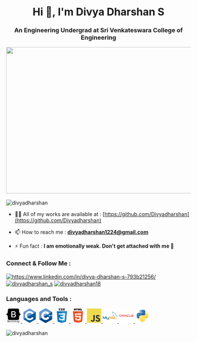 <h1 align="center">Hi 👋, I'm Divya Dharshan S</h1>
<h3 align="center">An Engineering Undergrad at Sri Venkateswara College of Engineering</h3>

<center><img src="https://cms-assets.themuse.com/media/lead/01212022-1047259374-coding-classes_scanrail.jpg" width=700 height=400></center>
<p align="left"> <img src="https://komarev.com/ghpvc/?username=divyadharshan&label=Profile%20views&color=0e75b6&style=flat" alt="divyadharshan" /> </p>

- 👨‍💻 All of my works are available at : [https://github.com/Divyadharshan](https://github.com/Divyadharshan)

- 📫 How to reach me : **divyadharshan1224@gmail.com**

- ⚡ Fun fact : **I am emotionally weak. Don't get attached with me 🙂**

<h3 align="left">Connect & Follow Me : </h3>
<p align="left">
<a href="https://www.linkedin.com/in/divya-dharshan-s-793b21256/" target="blank"><img align="center" src="https://raw.githubusercontent.com/rahuldkjain/github-profile-readme-generator/master/src/images/icons/Social/linked-in-alt.svg" alt="https://www.linkedin.com/in/divya-dharshan-s-793b21256/" height="30" width="40" /></a>
<a href="https://instagram.com/divyadharshan_s" target="blank"><img align="center" src="https://raw.githubusercontent.com/rahuldkjain/github-profile-readme-generator/master/src/images/icons/Social/instagram.svg" alt="divyadharshan_s" height="30" width="40" /></a>
<a href="https://www.hackerrank.com/divyadharshan18" target="blank"><img align="center" src="https://raw.githubusercontent.com/rahuldkjain/github-profile-readme-generator/master/src/images/icons/Social/hackerrank.svg" alt="divyadharshan18" height="30" width="40" /></a>
</p>

<h3 align="left">Languages and Tools : </h3>
<p align="left"> <a href="https://getbootstrap.com" target="_blank" rel="noreferrer"> <img src="https://raw.githubusercontent.com/devicons/devicon/master/icons/bootstrap/bootstrap-plain-wordmark.svg" alt="bootstrap" width="40" height="40"/> </a> <a href="https://www.cprogramming.com/" target="_blank" rel="noreferrer"> <img src="https://raw.githubusercontent.com/devicons/devicon/master/icons/c/c-original.svg" alt="c" width="40" height="40"/> </a> <a href="https://www.w3schools.com/cpp/" target="_blank" rel="noreferrer"> <img src="https://raw.githubusercontent.com/devicons/devicon/master/icons/cplusplus/cplusplus-original.svg" alt="cplusplus" width="40" height="40"/> </a> <a href="https://www.w3schools.com/css/" target="_blank" rel="noreferrer"> <img src="https://raw.githubusercontent.com/devicons/devicon/master/icons/css3/css3-original-wordmark.svg" alt="css3" width="40" height="40"/> </a> <a href="https://www.w3.org/html/" target="_blank" rel="noreferrer"> <img src="https://raw.githubusercontent.com/devicons/devicon/master/icons/html5/html5-original-wordmark.svg" alt="html5" width="40" height="40"/> </a> <a href="https://developer.mozilla.org/en-US/docs/Web/JavaScript" target="_blank" rel="noreferrer"> <img src="https://raw.githubusercontent.com/devicons/devicon/master/icons/javascript/javascript-original.svg" alt="javascript" width="40" height="40"/> </a> <a href="https://www.mysql.com/" target="_blank" rel="noreferrer"> <img src="https://raw.githubusercontent.com/devicons/devicon/master/icons/mysql/mysql-original-wordmark.svg" alt="mysql" width="40" height="40"/> </a> <a href="https://www.oracle.com/" target="_blank" rel="noreferrer"> <img src="https://raw.githubusercontent.com/devicons/devicon/master/icons/oracle/oracle-original.svg" alt="oracle" width="40" height="40"/> </a> <a href="https://www.python.org" target="_blank" rel="noreferrer"> <img src="https://raw.githubusercontent.com/devicons/devicon/master/icons/python/python-original.svg" alt="python" width="40" height="40"/> </a> </p>

<p><img align="center" src="https://github-readme-stats.vercel.app/api/top-langs?username=divyadharshan&show_icons=true&locale=en&layout=compact" alt="divyadharshan" /></p>
